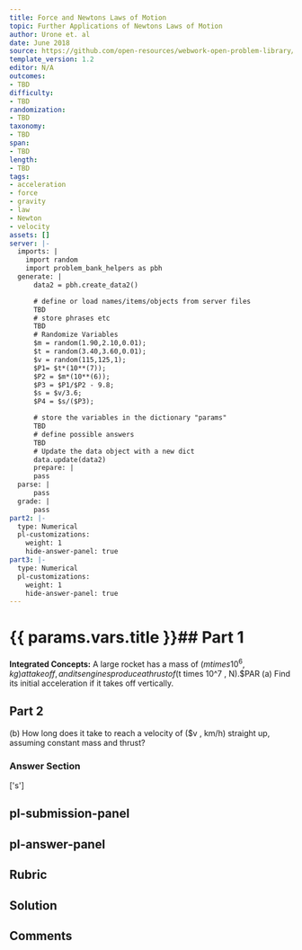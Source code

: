 ```yaml
---
title: Force and Newtons Laws of Motion
topic: Further Applications of Newtons Laws of Motion
author: Urone et. al
date: June 2018
source: https://github.com/open-resources/webwork-open-problem-library/tree/master/Contrib/BrockPhysics/College_Physics_Urone/4.Dynamics_Force_and_Newtons_Laws_of_Motion/Further_Applications_of_Newtons_Laws_of_Motion/NU_U17-04-07-006.pg
template_version: 1.2
editor: N/A
outcomes:
- TBD
difficulty:
- TBD
randomization:
- TBD
taxonomy:
- TBD
span:
- TBD
length:
- TBD
tags:
- acceleration
- force
- gravity
- law
- Newton
- velocity
assets: []
server: |-
  imports: |
    import random
    import problem_bank_helpers as pbh
  generate: |
      data2 = pbh.create_data2()

      # define or load names/items/objects from server files
      TBD
      # store phrases etc
      TBD
      # Randomize Variables
      $m = random(1.90,2.10,0.01);
      $t = random(3.40,3.60,0.01);
      $v = random(115,125,1);
      $P1= $t*(10**(7));
      $P2 = $m*(10**(6));
      $P3 = $P1/$P2 - 9.8;
      $s = $v/3.6;
      $P4 = $s/($P3);

      # store the variables in the dictionary "params"
      TBD
      # define possible answers
      TBD
      # Update the data object with a new dict
      data.update(data2)
      prepare: |
      pass
  parse: |
      pass
  grade: |
      pass
part2: |-
  type: Numerical
  pl-customizations:
    weight: 1
    hide-answer-panel: true
part3: |-
  type: Numerical
  pl-customizations:
    weight: 1
    hide-answer-panel: true
---
```


# {{ params.vars.title }}## Part 1 
<b>Integrated Concepts:</b> A large rocket has a mass of ($m times 10^6 , kg) at takeoff, and its engines produce a thrust of ($t times 10^7 , N).$PAR (a) Find its initial acceleration if it takes off vertically. 
## Part 2 
(b) How long does it take to reach a velocity of ($v , km/h) straight up, assuming constant mass and thrust? 


### Answer Section 
['s']

## pl-submission-panel 


## pl-answer-panel 


## Rubric 


## Solution 


## Comments 


